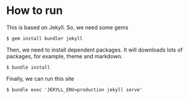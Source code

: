 # How to run

This is based on Jekyll. So, we need some gems

```
$ gem install bundler jekyll
```

Then, we need to install dependent packages. It will downloads lots of packages, for example, theme and markdown.

```
$ bundle install
```

Finally, we can run this site

```
$ bundle exec 'JEKYLL_ENV=production jekyll serve'
```

